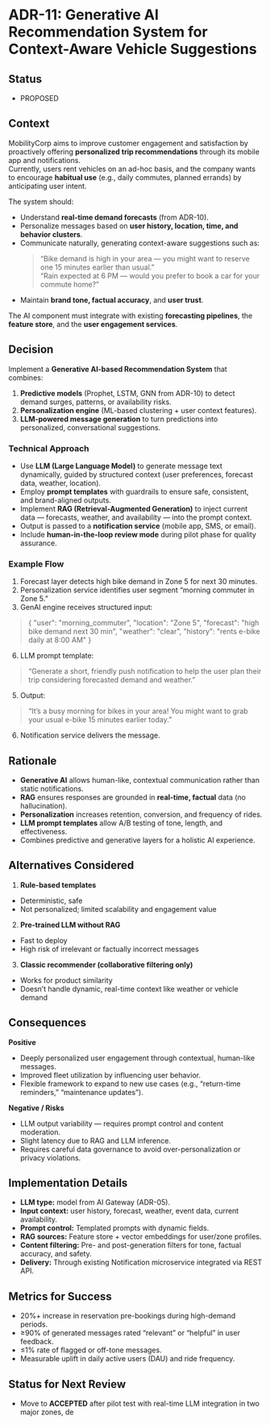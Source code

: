 # ADR-11: Generative AI Recommendation System for Context-Aware Vehicle Suggestions

## Status
- PROPOSED

## Context
MobilityCorp aims to improve customer engagement and satisfaction by proactively offering **personalized trip recommendations** through its mobile app and notifications.  
Currently, users rent vehicles on an ad-hoc basis, and the company wants to encourage **habitual use** (e.g., daily commutes, planned errands) by anticipating user intent.

The system should:
- Understand **real-time demand forecasts** (from ADR-10).  
- Personalize messages based on **user history, location, time, and behavior clusters**.  
- Communicate naturally, generating context-aware suggestions such as:  
  > “Bike demand is high in your area — you might want to reserve one 15 minutes earlier than usual.”  
  > “Rain expected at 6 PM — would you prefer to book a car for your commute home?”  
- Maintain **brand tone, factual accuracy**, and **user trust**.

The AI component must integrate with existing **forecasting pipelines**, the **feature store**, and the **user engagement services**.

## Decision
Implement a **Generative AI-based Recommendation System** that combines:
1. **Predictive models** (Prophet, LSTM, GNN from ADR-10) to detect demand surges, patterns, or availability risks.  
2. **Personalization engine** (ML-based clustering + user context features).  
3. **LLM-powered message generation** to turn predictions into personalized, conversational suggestions.

### Technical Approach
- Use **LLM (Large Language Model)** to generate message text dynamically, guided by structured context (user preferences, forecast data, weather, location).  
- Employ **prompt templates** with guardrails to ensure safe, consistent, and brand-aligned outputs.  
- Implement **RAG (Retrieval-Augmented Generation)** to inject current data — forecasts, weather, and availability — into the prompt context.  
- Output is passed to a **notification service** (mobile app, SMS, or email).  
- Include **human-in-the-loop review mode** during pilot phase for quality assurance.

### Example Flow
1. Forecast layer detects high bike demand in Zone 5 for next 30 minutes.
2. Personalization service identifies user segment “morning commuter in Zone 5.”
3. GenAI engine receives structured input:
> {
> "user": "morning_commuter",
> "location": "Zone 5",
> "forecast": "high bike demand next 30 min",
> "weather": "clear",
> "history": "rents e-bike daily at 8:00 AM"
> }

6. LLM prompt template:
> “Generate a short, friendly push notification to help the user plan their trip considering forecasted demand and weather.”

5. Output:
> “It’s a busy morning for bikes in your area! You might want to grab your usual e-bike 15 minutes earlier today.”

6. Notification service delivers the message.

## Rationale
- **Generative AI** allows human-like, contextual communication rather than static notifications.  
- **RAG** ensures responses are grounded in **real-time, factual** data (no hallucination).  
- **Personalization** increases retention, conversion, and frequency of rides.  
- **LLM prompt templates** allow A/B testing of tone, length, and effectiveness.  
- Combines predictive and generative layers for a holistic AI experience.

## Alternatives Considered
1. **Rule-based templates**
- Deterministic, safe
- Not personalized; limited scalability and engagement value
2. **Pre-trained LLM without RAG**
- Fast to deploy
- High risk of irrelevant or factually incorrect messages
3. **Classic recommender (collaborative filtering only)**
- Works for product similarity
- Doesn’t handle dynamic, real-time context like weather or vehicle demand

## Consequences

**Positive**
- Deeply personalized user engagement through contextual, human-like messages.  
- Improved fleet utilization by influencing user behavior.  
- Flexible framework to expand to new use cases (e.g., “return-time reminders,” “maintenance updates”).  

**Negative / Risks**
- LLM output variability — requires prompt control and content moderation.  
- Slight latency due to RAG and LLM inference.  
- Requires careful data governance to avoid over-personalization or privacy violations.  

## Implementation Details
- **LLM type:** model from AI Gateway (ADR-05).  
- **Input context:** user history, forecast, weather, event data, current availability.  
- **Prompt control:** Templated prompts with dynamic fields.  
- **RAG sources:** Feature store + vector embeddings for user/zone profiles.  
- **Content filtering:** Pre- and post-generation filters for tone, factual accuracy, and safety.  
- **Delivery:** Through existing Notification microservice integrated via REST API.

## Metrics for Success
- 20%+ increase in reservation pre-bookings during high-demand periods.  
- ≥90% of generated messages rated “relevant” or “helpful” in user feedback.  
- ≤1% rate of flagged or off-tone messages.  
- Measurable uplift in daily active users (DAU) and ride frequency.

## Status for Next Review
- Move to **ACCEPTED** after pilot test with real-time LLM integration in two major zones, de
